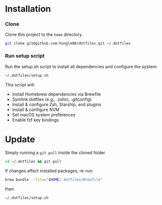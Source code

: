 # Installation


### Clone
Clone this project to the `home` directory.

```sh
git clone git@github.com:hungle88/dotfiles.git ~/.dotfiles
```

### Run setup script
Run the setup.sh script to install all dependencies and configure the system:

```sh
~/.dotfiles/setup.sh
```

This script will:

- Install Homebrew dependencies via Brewfile
- Symlink dotfiles (e.g., .zshrc, .gitconfig)
- Install & configure Zsh, Starship, and plugins
- Install & configure NVM
- Set macOS system preferences
- Enable fzf key bindings


# Update
Simply running a `git pull` inside the cloned folder

```sh
cd ~/.dotfiles && git pull
```


If changes affect installed packages, re-run:

```sh
brew bundle --file="$HOME/.dotfiles/Brewfile"
```
then 
```sh
~/.dotfiles/setup.sh
```
